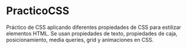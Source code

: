 # PracticoCSS
Práctico de CSS aplicando diferentes propiedades de CSS para estilizar elementos HTML.
Se usan propiedades de texto, propiedades de caja, posicionamiento, media queries, grid y animaciones en CSS.

